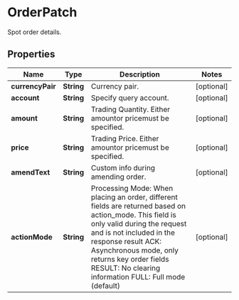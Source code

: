 
# OrderPatch

Spot order details.

## Properties

Name | Type | Description | Notes
------------ | ------------- | ------------- | -------------
**currencyPair** | **String** | Currency pair. |  [optional]
**account** | **String** | Specify query account. |  [optional]
**amount** | **String** | Trading Quantity. Either amountor pricemust be specified. |  [optional]
**price** | **String** | Trading Price. Either amountor pricemust be specified. |  [optional]
**amendText** | **String** | Custom info during amending order. |  [optional]
**actionMode** | **String** | Processing Mode: When placing an order, different fields are returned based on action_mode. This field is only valid during the request and is not included in the response result ACK: Asynchronous mode, only returns key order fields RESULT: No clearing information FULL: Full mode (default) |  [optional]

